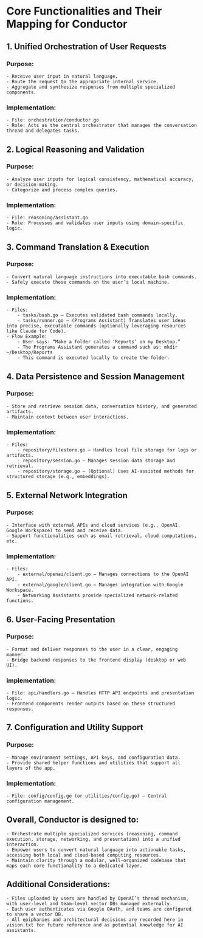 # Core Functionalities and Their Mapping for Conductor

## 1. Unified Orchestration of User Requests

### Purpose:
    - Receive user input in natural language.
    - Route the request to the appropriate internal service.
    - Aggregate and synthesize responses from multiple specialized components.

### Implementation:
    - File: orchestration/conductor.go
    - Role: Acts as the central orchestrator that manages the conversation thread and delegates tasks.

## 2. Logical Reasoning and Validation

### Purpose:
    - Analyze user inputs for logical consistency, mathematical accuracy, or decision-making.
    - Categorize and process complex queries.

### Implementation:
    - File: reasoning/assistant.go
    - Role: Processes and validates user inputs using domain-specific logic.

## 3. Command Translation & Execution

### Purpose:
    - Convert natural language instructions into executable bash commands.
    - Safely execute these commands on the user’s local machine.

### Implementation:
    - Files:
        - tasks/bash.go – Executes validated bash commands locally.
        - tasks/runner.go – (Programs Assistant) Translates user ideas into precise, executable commands (optionally leveraging resources like Claude for Code).
    - Flow Example:
        - User says: “Make a folder called ‘Reports’ on my Desktop.”
        - The Programs Assistant generates a command such as: mkdir ~/Desktop/Reports
        - This command is executed locally to create the folder.

## 4. Data Persistence and Session Management

### Purpose:
    - Store and retrieve session data, conversation history, and generated artifacts.
    - Maintain context between user interactions.

### Implementation:
    - Files:
        - repository/filestore.go – Handles local file storage for logs or artifacts.
        - repository/session.go – Manages session data storage and retrieval.
        - repository/storage.go – (Optional) Uses AI-assisted methods for structured storage (e.g., embeddings).

## 5. External Network Integration

### Purpose:
    - Interface with external APIs and cloud services (e.g., OpenAI, Google Workspace) to send and receive data.
    - Support functionalities such as email retrieval, cloud computations, etc.

### Implementation:
    - Files:
        - external/openai/client.go – Manages connections to the OpenAI API.
        - external/google/client.go – Manages integration with Google Workspace.
        - Networking Assistants provide specialized network-related functions.

## 6. User-Facing Presentation

### Purpose:
    - Format and deliver responses to the user in a clear, engaging manner.
    - Bridge backend responses to the frontend display (desktop or web UI).

### Implementation:
    - File: api/handlers.go – Handles HTTP API endpoints and presentation logic.
    - Frontend components render outputs based on these structured responses.

## 7. Configuration and Utility Support

### Purpose:
    - Manage environment settings, API keys, and configuration data.
    - Provide shared helper functions and utilities that support all layers of the app.

### Implementation:
    - File: config/config.go (or utilities/config.go) – Central configuration management.

## Overall, Conductor is designed to:
    - Orchestrate multiple specialized services (reasoning, command execution, storage, networking, and presentation) into a unified interaction.
    - Empower users to convert natural language into actionable tasks, accessing both local and cloud-based computing resources.
    - Maintain clarity through a modular, well-organized codebase that maps each core functionality to a dedicated layer.

## Additional Considerations:
    - Files uploaded by users are handled by OpenAI’s thread mechanism, with user-level and team-level vector DBs managed externally.
    - Each user authenticates via Google OAuth, and teams are configured to share a vector DB.
    - All epiphanies and architectural decisions are recorded here in vision.txt for future reference and as potential knowledge for AI assistants.